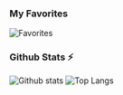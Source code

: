 ### My Favorites

![Favorites](https://skillicons.dev/icons?theme=dark&i=svelte,neovim,github,md,linux)

### Github Stats ⚡
  
![Github stats](https://github-readme-stats-test2user-aqil.vercel.app/api?username=test2user-aqil&theme=github_dark&count_private=true&hide_border=true&line_height=20&hide=contribs&show_icons=true)
![Top Langs](https://github-readme-stats-test2user-aqil.vercel.app/api/top-langs/?username=test2user-aqil&layout=compact&theme=github_dark&count_private=true&hide_border=true&exclude_repo=dotfiles)


